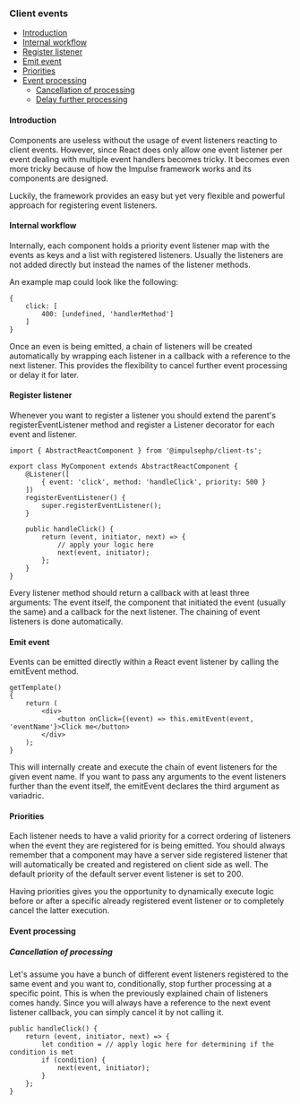 <h3 class="doc-title">Client events</h3>

- [Introduction](#introduction)
- [Internal workflow](#internal-workflow)
- [Register listener](#register-listener)
- [Emit event](#emit-event)
- [Priorities](#priorities)
- [Event processing](#event-processing)
  - [Cancellation of processing](#cancellation-of-processing)
  - [Delay further processing](#delay-further-processing)

<h4><a id="introduction">Introduction</a></h4>

Components are useless without the usage of event listeners reacting to client events.
However, since React does only allow one event listener per event dealing with multiple
event handlers becomes tricky. It becomes even more tricky because of how the Impulse
framework works and its components are designed. 

Luckily, the framework provides an easy but yet very flexible and powerful approach for
registering event listeners.

<h4><a id="internal-workflow">Internal workflow</a></h4>

Internally, each component holds a priority event listener map with the events as keys
and a list with registered listeners. Usually the listeners are not added directly but
instead the names of the listener methods. 

An example map could look like the following:

<pre class="imp-code code-white language-js code-xl">
<code class="language-js">{
    click: [
        400: [undefined, 'handlerMethod']
    ]
}</code>
</pre>

Once an even is being emitted, a chain of listeners will be created automatically by
wrapping each listener in a callback with a reference to the next listener. This provides
the flexibility to cancel further event processing or delay it for later.

<h4><a id="register-listener">Register listener</a></h4>

Whenever you want to register a listener you should extend the parent's <span class="code-hint">
registerEventListener</span> method and register a <span class="code-hint">Listener</span> decorator
for each event and listener.

<pre class="imp-code code-white language-js code-xl">
<code class="language-js">import { AbstractReactComponent } from '@impulsephp/client-ts';

export class MyComponent extends AbstractReactComponent {
    @Listener([
        { event: 'click', method: 'handleClick', priority: 500 }
    ])
    registerEventListener() {
        super.registerEventListener();
    }

    public handleClick() {
        return (event, initiator, next) => {
            // apply your logic here
            next(event, initiator);
        };
    }
}</code>
</pre>

Every listener method should return a callback with at least three arguments: The event
itself, the component that initiated the event (usually the same) and a callback for the
next listener. The chaining of event listeners is done automatically. 

<h4><a id="emit-event">Emit event</a></h4>

Events can be emitted directly within a React event listener by calling the <span class="code-hint">emitEvent</span>
method.

<pre class="imp-code code-white language-js code-xl">
<code class="language-js">getTemplate()
{
    return (
        &lt;div&gt;
            &lt;button onClick={(event) => this.emitEvent(event, 'eventName'}&gt;Click me&lt;/button&gt;
        &lt;/div&gt;
    );
}</code>
</pre>

This will internally create and execute the chain of event listeners for the given event name. If you
want to pass any arguments to the event listeners further than the event itself, the <span class="code-hint">emitEvent</span>
declares the third argument as variadric.

<h4><a id="priorities">Priorities</a></h4>

Each listener needs to have a valid priority for a correct ordering of listeners when
the event they are registered for is being emitted. You should always remember that
a component may have a server side registered listener that will automatically be created
and registered on client side as well. The default priority of the default server event
listener is set to 200. 

Having priorities gives you the opportunity to dynamically execute logic before or after
a specific already registered event listener or to completely cancel the latter execution.

<h4><a id="event-processing">Event processing</a></h4>

<h5><a id="cancellation-of-processing">Cancellation of processing</a></h5>

Let's assume you have a bunch of different event listeners registered to the same event and
you want to, conditionally, stop further processing at a specific point. This is when the
previously explained chain of listeners comes handy. Since you will always have a reference
to the next event listener callback, you can simply cancel it by not calling it.

<pre class="imp-code code-white language-js code-xl">
<code class="language-js">public handleClick() {
    return (event, initiator, next) => {
        let condition = // apply logic here for determining if the condition is met
        if (condition) {
            next(event, initiator);
        }
    };
}</code>
</pre>